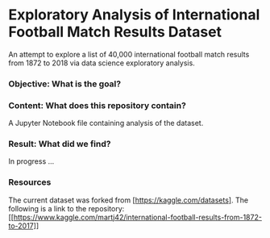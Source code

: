 # Exploratory Analysis of International Football Match Results Dataset
An attempt to explore a list of 40,000 international football match results from 1872 to 2018 via data science exploratory analysis.
### Objective: What is the goal?

### Content: What does this repository contain?
A Jupyter Notebook file containing analysis of the dataset.
### Result: What did we find?
In progress ...
### Resources 
The current dataset was forked from [https://kaggle.com/datasets]. The following is a link to the repository: [[https://www.kaggle.com/martj42/international-football-results-from-1872-to-2017]]

